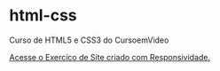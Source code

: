 # html-css
 Curso de HTML5 e CSS3 do CursoemVideo

 <a href="https://patricklmachado.github.io/html-css/desafios/desafio10-gg/android.html">Acesse o Exercíco de Site criado com Responsividade.</a>
